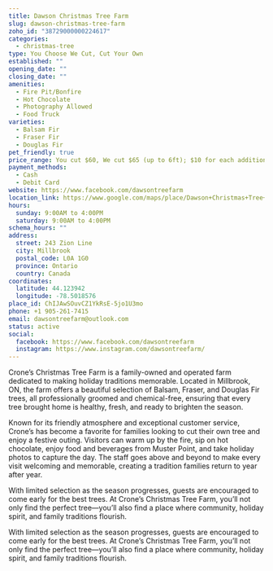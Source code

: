 ```yaml
---
title: Dawson Christmas Tree Farm
slug: dawson-christmas-tree-farm
zoho_id: "38729000000224617"
categories:
  - christmas-tree
type: You Choose We Cut, Cut Your Own
established: ""
opening_date: ""
closing_date: ""
amenities:
  - Fire Pit/Bonfire
  - Hot Chocolate
  - Photography Allowed
  - Food Truck
varieties:
  - Balsam Fir
  - Fraser Fir
  - Douglas Fir
pet_friendly: true
price_range: You cut $60, We cut $65 (up to 6ft); $10 for each additional foot
payment_methods:
  - Cash
  - Debit Card
website: https://www.facebook.com/dawsontreefarm
location_link: https://www.google.com/maps/place/Dawson+Christmas+Tree+Farm/@44.123942,-78.5018576,14z/data=!4m8!1m2!2m1!1sDawson+Christmas+Tree+Farm!3m4!1s0x89d599f0ba8e0403:0x6ade548d8eb94fb0!8m2!3d44.123942!4d-78.5018576
hours:
  sunday: 9:00AM to 4:00PM
  saturday: 9:00AM to 4:00PM
schema_hours: ""
address:
  street: 243 Zion Line
  city: Millbrook
  postal_code: L0A 1G0
  province: Ontario
  country: Canada
coordinates:
  latitude: 44.123942
  longitude: -78.5018576
place_id: ChIJAwSOuvCZ1YkRsE-5jo1U3mo
phone: +1 905-261-7415
email: dawsontreefarm@outlook.com
status: active
social:
  facebook: https://www.facebook.com/dawsontreefarm
  instagram: https://www.instagram.com/dawsontreefarm/
---
```


Crone’s Christmas Tree Farm is a family-owned and operated farm dedicated to making holiday traditions memorable. Located in Millbrook, ON, the farm offers a beautiful selection of Balsam, Fraser, and Douglas Fir trees, all professionally groomed and chemical-free, ensuring that every tree brought home is healthy, fresh, and ready to brighten the season.

Known for its friendly atmosphere and exceptional customer service, Crone’s has become a favorite for families looking to cut their own tree and enjoy a festive outing. Visitors can warm up by the fire, sip on hot chocolate, enjoy food and beverages from Muster Point, and take holiday photos to capture the day. The staff goes above and beyond to make every visit welcoming and memorable, creating a tradition families return to year after year.

With limited selection as the season progresses, guests are encouraged to come early for the best trees. At Crone’s Christmas Tree Farm, you’ll not only find the perfect tree—you’ll also find a place where community, holiday spirit, and family traditions flourish.




With limited selection as the season progresses, guests are encouraged to come early for the best trees. At Crone’s Christmas Tree Farm, you’ll not only find the perfect tree—you’ll also find a place where community, holiday spirit, and family traditions flourish.
